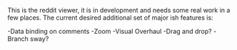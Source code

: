 This is the reddit viewer, it is in development and needs some real work in a few places.
The current desired additional set of major ish features is:

-Data binding on comments
-Zoom
-Visual Overhaul
-Drag and drop?
-Branch sway?
